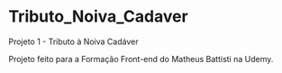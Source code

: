 # Tributo_Noiva_Cadaver
 Projeto 1 - Tributo à Noiva Cadáver

Projeto feito para a Formação Front-end do Matheus Battisti na Udemy.
